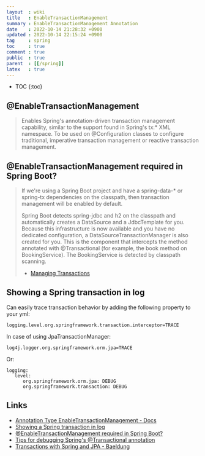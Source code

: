```yaml
---
layout  : wiki
title   : EnableTransactionManagement
summary : EnableTransactionManagement Annotation
date    : 2022-10-14 21:28:32 +0900
updated : 2022-10-14 22:15:24 +0900
tag     : spring
toc     : true
comment : true
public  : true
parent  : [[/spring]]
latex   : true
---
```

* TOC
{:toc}

## @EnableTransactionManagement

> Enables Spring's annotation-driven transaction management capability, similar to the support found in Spring's tx:* XML namespace. To be used on @Configuration classes to configure traditional, imperative transaction management or reactive transaction management.

## @EnableTransactionManagement required in Spring Boot?

> If we're using a Spring Boot project and have a spring-data-* or spring-tx dependencies on the classpath, then transaction management will be enabled by default.
> 
> Spring Boot detects spring-jdbc and h2 on the classpath and automatically creates a DataSource and a JdbcTemplate for you. Because this infrastructure is now available and you have no dedicated configuration, a DataSourceTransactionManager is also created for you. This is the component that intercepts the method annotated with @Transactional (for example, the book method on BookingService). The BookingService is detected by classpath scanning.
> 
> - [Managing Transactions](https://spring.io/guides/gs/managing-transactions/)

## Showing a Spring transaction in log

Can easily trace transaction behavior by adding the following property to your yml:

```
logging.level.org.springframework.transaction.interceptor=TRACE
```

In case of using JpaTransactionManager:

```
log4j.logger.org.springframework.orm.jpa=TRACE
```

Or:

```
logging:
   level:
      org.springframework.orm.jpa: DEBUG
      org.springframework.transaction: DEBUG
```

## Links

- [Annotation Type EnableTransactionManagement - Docs](https://docs.spring.io/spring-framework/docs/current/javadoc-api/org/springframework/transaction/annotation/EnableTransactionManagement.html)
- [Showing a Spring transaction in log](https://stackoverflow.com/questions/1965454/showing-a-spring-transaction-in-log)
- [@EnableTransactionManagement required in Spring Boot?](https://stackoverflow.com/questions/40724100/enabletransactionmanagement-in-spring-boot)
- [Tips for debugging Spring's @Transactional annotation](https://tim.mattison.org/java-hacks/tips-for-debugging-springs-transactional-annotation)
- [Transactions with Spring and JPA - Baeldung](https://www.baeldung.com/transaction-configuration-with-jpa-and-spring)